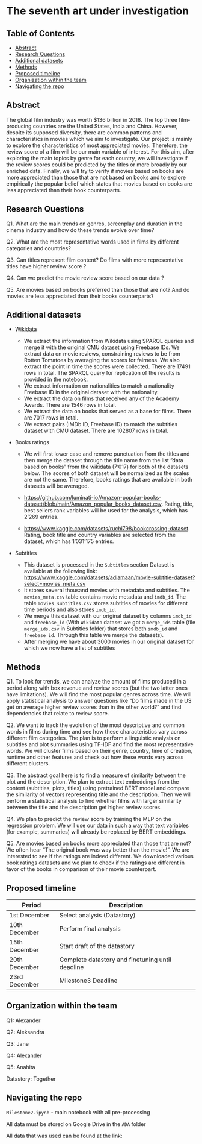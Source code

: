 # The seventh art under investigation

## Table of Contents
- [Abstract](#abstract)
- [Research Questions](#research-questions)
- [Additional datasets](#additional-datasets)
- [Methods](#methods)
- [Proposed timeline](#proposed-timeline)
- [Organization within the team](#organization-within-the-team)
- [Navigating the repo](#navigating-the-repo)


## Abstract
The global film industry was worth $136 billion in 2018. The top three film-producing countries are the United States, India and China. However, despite its supposed diversity, there are common patterns and characteristics in movies which we aim to investigate. Our project is mainly to explore the characteristics of most appreciated movies. Therefore, the review score of a film will be our main variable of interest. For this aim, after exploring the main topics by genre for each country, we will investigate if the review scores could be predicted by the titles or more broadly by our enriched data. Finally, we will try to verify if movies based on books are more appreciated than those that are not based on books and to explore empirically the popular belief which states that movies based on books are less appreciated than their book counterparts.   


## Research Questions

Q1. What are the main trends on genres, screenplay and duration in the cinema industry and how do these trends evolve over time?

Q2. What are the most representative words used in films by different categories and countries?

Q3. Can titles represent film content? Do films with more representative titles have higher review score ?

Q4. Can we predict the movie review score based on our data ? 

Q5. Are movies based on books preferred than those that are not? And do movies are less appreciated than their books counterparts?    

## Additional datasets
- Wikidata
 
  - We extract the information from Wikidata using SPARQL queries and merge it with the original CMU dataset using Freebase IDs. We extract data on movie reviews, constraining reviews to be from Rotten Tomatoes by averaging the scores for fairness. We also extract the point in time the scores were collected. There are 17491 rows in total. The SPARQL query for replication of the results is provided in the notebook.
  - We extract information on nationalities to match a nationality Freebase ID in the original dataset with the nationality.
  - We extract the data on films that received any of the  Academy Awards. There are 1546 rows in total.
  - We extract the data on books that served as a base for films. There are 7017 rows in total.
  - We extract pairs (IMDb ID, Freebase ID) to match the subtitles dataset with CMU dataset. There are 102807 rows in total.
  
- Books ratings

  - We will first lower case and remove punctuation from the titles and then merge the dataset through the title name from the list ”data based on books” from the wikidata (7’017) for both of the datasets below. The scores of both dataset will be normalized as the scales are not the same. Therefore, books ratings that are available in both datasets will be averaged. 

  - https://github.com/luminati-io/Amazon-popular-books-dataset/blob/main/Amazon_popular_books_dataset.csv. Rating, title, best sellers rank variables will be used for the analysis, which has 2’269 entries.

  - https://www.kaggle.com/datasets/ruchi798/bookcrossing-dataset. Rating, book title and country variables are selected from the dataset, which has 1’031’175 entries.

  
- Subtitles
  - This dataset is processed in the `Subtitles` section
  Dataset is available at the following link: https://www.kaggle.com/datasets/adiamaan/movie-subtitle-dataset?select=movies_meta.csv
  - It stores several thousand movies with metadata and subtitles.
  The `movies_meta.csv` table contains movie metadata and `imdb_id`.
  The table `movies_subtitles.csv` stores subtitles of movies for different time periods and also stores `imdb_id`.
  - We merge this dataset with our original dataset by columns `imdb_id` and `freebase_id`
  (With `Wikidata` dataset we got a `merge_ids` table (file `merge_ids.csv` in Subtitles folder) that stores both `imdb_id` and `freebase_id`. Through this table we merge the datasets).
  - After merging we have about 3000 movies in our original dataset for which we now have a list of subtitles






## Methods

Q1. To look for trends, we can analyze the amount of films produced in a period along with box revenue and review scores (but the two latter ones have limitations). We will find the most popular genres across time. We will apply statistical analysis to answer questions like “Do films made in the US get on average higher review scores than in the other world?” and find dependencies that relate to review score. 

Q2. We want to track the evolution of the most descriptive and common words in films during time and see how these characteristics vary across different film categories. The plan is to perform a linguistic analysis on subtitles and plot summaries using TF-IDF and find the most representative words. We will cluster films based on their genre, country, time of creation, runtime and other features and check out how these words vary across different clusters.

Q3. The abstract goal here is to find a measure of similarity between the plot and the description. We plan to extract text embeddings from the content (subtitles, plots, titles) using pretrained BERT model and compare the similarity of vectors representing title and the description. Then we will perform a statistical analysis to find whether films with larger similarity between the title and the description get higher review scores.

Q4. We plan to predict the review score by training the MLP on the regression problem. We will use our data in such a way that text variables (for example, summaries) will already be replaced by BERT embeddings.

Q5. Are movies based on books more appreciated than those that are not? We often hear “The original book was way better than the movie!”. We are interested to see if the ratings are indeed different. We downloaded various book ratings datasets and we plan to check if the ratings are different in favor of the books in comparison of their movie counterpart.



## Proposed timeline

| Period                 | Description               |
| ---------------------- | ------------------------- |
|     1st December                   |            Select analysis (Datastory)                |
|          10th December              |               Perform final analysis |
|  15th December  |    Start draft of the datastory     |
| 20th December   | Complete datastory and finetuning until deadline |
| 23rd December | Milestone3 Deadline |


 
## Organization within the team
Q1: Alexander

Q2: Aleksandra

Q3: Jane

Q4: Alexander

Q5: Anahita

Datastory: Together

## Navigating the repo
`Milestone2.ipynb` - main notebook with all pre-processing

All data must be stored on Google Drive in the `ADA` folder

All data that was used can be found at the link:


